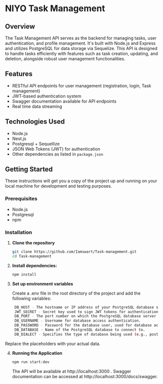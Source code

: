 # NIYO Task Management

## Overview

The Task Management API serves as the backend for managing tasks, user authentication, and profile management. It's built with Node.js and Express and utilizes PostgreSQL for data storage via Sequelize. This API is designed to handle tasks efficiently with features such as task creation, updating, and deletion, alongside robust user management functionalities.

## Features

- RESTful API endpoints for user management (registration, login, Task management)
- JWT-based authentication system
- Swagger documentation available for API endpoints
- Real time data streaming


## Technologies Used

- Node.js
- Nest.js
- Postgresql + Sequellize
- JSON Web Tokens (JWT) for authentication
- Other dependencies as listed in `package.json`

## Getting Started

These instructions will get you a copy of the project up and running on your local machine for development and testing purposes.

### Prerequisites

- Node.js 
- Postgresql 
- npm

### Installation

1. **Clone the repository**

   ```bash
   git clone https://github.com/Iamswart/Task-management.git
   cd Task-management

   ```

2. **Install dependencies:**

   ```bash
   npm install

   ```

3. **Set up environment variables**

   Create a .env file in the root directory of the project and add the following variables:

   ```bash
    DB_HOST - The hostname or IP address of your PostgreSQL database server.
    JWT_SECRET - Secret key used to sign JWT tokens for authentication.
    DB_PORT - The port number on which the PostgreSQL database server is running.
    DB_USERNAME - Username for database access authentication.
    DB_PASSWORD - Password for the database user, used for database access authentication.
    DB_DATABASE - Name of the PostgreSQL database to connect to.
    DB_DIALECT - Specifies the type of database being used (e.g., postgres, mysql) in this case, it is configured for PostgreSQL.

  Replace the placeholders with your actual data.

4. **Running the Application**

   ```bash
   npm run start:dev

   ```
   The API will be available at http://localhost:3000 .  Swagger documentation can be accessed at http://localhost:3000/docs/swagger.
